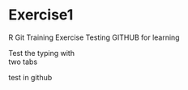 # Exercise1
R Git Training Exercise
Testing GITHUB
for learning

Test the typing with  
two tabs

test in github

